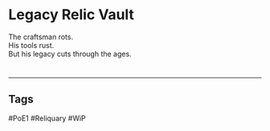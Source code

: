 # Legacy Relic Vault
The craftsman rots.  
His tools rust.  
But his legacy cuts through the ages.

#
---
## Tags
#PoE1 
#Reliquary 
#WiP 